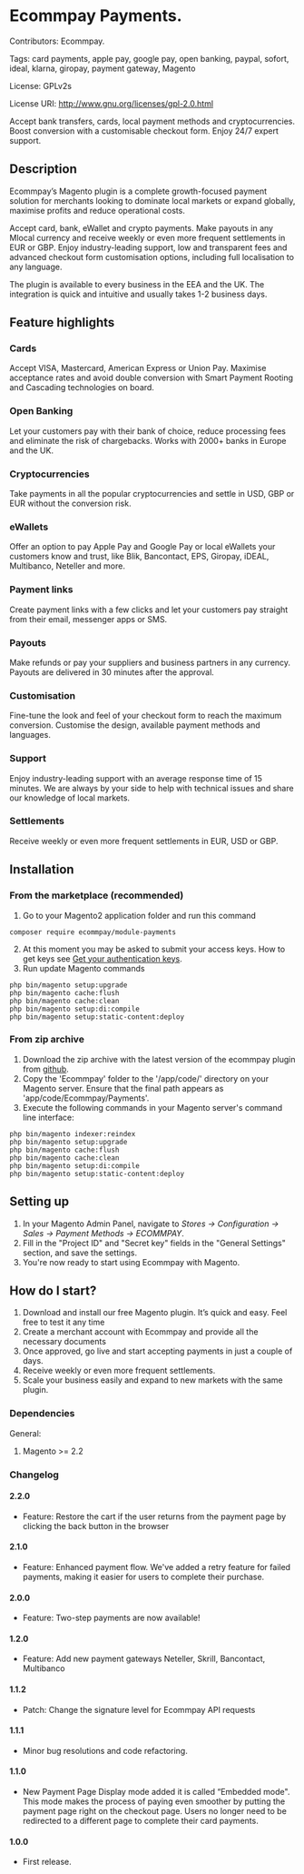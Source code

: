 # Ecommpay Payments.
Contributors: Ecommpay.

Tags: card payments, apple pay, google pay, open banking, paypal, sofort, ideal, klarna, giropay, payment gateway, Magento

License: GPLv2s

License URI: http://www.gnu.org/licenses/gpl-2.0.html

Accept bank transfers, cards, local payment methods and cryptocurrencies. Boost conversion with a customisable checkout form. Enjoy 24/7 expert support.

## Description
Ecommpay’s Magento plugin is a complete growth-focused payment solution for merchants looking to dominate local markets or expand globally, maximise profits and reduce operational costs.

Accept card, bank, eWallet and crypto payments. Make payouts in any Mlocal currency and receive weekly or even more frequent settlements in EUR or GBP. Enjoy industry-leading support, low and transparent fees and advanced checkout form customisation options, including full localisation to any language.

The plugin is available to every business in the EEA and the UK. The integration is quick and intuitive and usually takes 1-2 business days.
## Feature highlights

### Cards
Accept VISA, Mastercard, American Express or Union Pay. Maximise acceptance rates and avoid double conversion with Smart Payment Rooting and Cascading technologies on board.
### Open Banking
Let your customers pay with their bank of choice, reduce processing fees and eliminate the risk of chargebacks. Works with 2000+ banks in Europe and the UK.
### Cryptocurrencies
Take payments in all the popular cryptocurrencies and settle in USD, GBP or EUR without the conversion risk.
### eWallets
Offer an option to pay Apple Pay and Google Pay or local eWallets your customers know and trust, like Blik, Bancontact, EPS, Giropay, iDEAL, Multibanco, Neteller and more.
### Payment links
Create payment links with a few clicks and let your customers pay straight from their email, messenger apps or SMS.
### Payouts
Make refunds or pay your suppliers and business partners in any currency. Payouts are delivered in 30 minutes after the approval.
### Customisation
Fine-tune the look and feel of your checkout form to reach the maximum conversion. Customise the design, available payment methods and languages.
### Support
Enjoy industry-leading support with an average response time of 15 minutes. We are always by your side to help with technical issues and share our knowledge of local markets.
### Settlements
Receive weekly or even more frequent settlements in EUR, USD or GBP.

## Installation
### From the marketplace (recommended)
1. Go to your Magento2 application folder and run this command
```
composer require ecommpay/module-payments
```
2. At this moment you may be asked to submit your access keys. How to get keys see [Get your authentication keys](https://devdocs.magento.com/guides/v2.3/install-gde/prereq/connect-auth.html).
3. Run update Magento commands
```
php bin/magento setup:upgrade
php bin/magento cache:flush
php bin/magento cache:clean
php bin/magento setup:di:compile
php bin/magento setup:static-content:deploy
```

### From zip archive
1. Download the zip archive with the latest version of the ecommpay plugin from [github](https://github.com/ITECOMMPAY/ecommpay-magento2/releases).
2. Copy the 'Ecommpay' folder to the '/app/code/' directory on your Magento server. Ensure that the final path appears as 'app/code/Ecommpay/Payments'.
3. Execute the following commands in your Magento server's command line interface:
```
php bin/magento indexer:reindex 
php bin/magento setup:upgrade
php bin/magento cache:flush
php bin/magento cache:clean
php bin/magento setup:di:compile
php bin/magento setup:static-content:deploy
```

## Setting up
1. In your Magento Admin Panel, navigate to _Stores -> Configuration -> Sales -> Payment Methods -> ECOMMPAY_.
2. Fill in the "Project ID" and "Secret key" fields in the "General Settings" section, and save the settings.
3. You're now ready to start using Ecommpay with Magento.

## How do I start?
1. Download and install our free Magento plugin. It’s quick and easy. Feel free to test it any time
2. Create a merchant account with Ecommpay and provide all the necessary documents
3. Once approved, go live and start accepting payments in just a couple of days.
4. Receive weekly or even more frequent settlements.
5. Scale your business easily and expand to new markets with the same plugin.

### Dependencies
General:
1. Magento >= 2.2

### Changelog
#### 2.2.0
* Feature: Restore the cart if the user returns from the payment page by clicking the back button in the browser
#### 2.1.0
* Feature: Enhanced payment flow. We've added a retry feature for failed payments, making it easier for users to complete their purchase.
#### 2.0.0
* Feature: Two-step payments are now available!
#### 1.2.0
* Feature: Add new payment gateways Neteller, Skrill, Bancontact, Multibanco
#### 1.1.2
* Patch: Change the signature level for Ecommpay API requests
#### 1.1.1
* Minor bug resolutions and code refactoring.
#### 1.1.0
* New Payment Page Display mode added it is called “Embedded mode". This mode makes the process of paying even smoother by putting the payment page right on the checkout page. Users no longer need to be redirected to a different page to complete their card payments.
#### 1.0.0
* First release.
